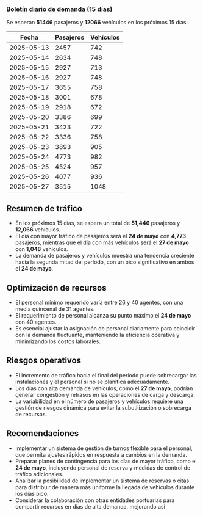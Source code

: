 ### Boletín diario de demanda (15 días)

Se esperan **51446** pasajeros y **12066** vehículos en los próximos 15 días.

| Fecha      | Pasajeros | Vehículos |
|------------|-----------|-----------|
| 2025-05-13 | 2457 | 742 |
| 2025-05-14 | 2634 | 748 |
| 2025-05-15 | 2927 | 713 |
| 2025-05-16 | 2927 | 748 |
| 2025-05-17 | 3655 | 758 |
| 2025-05-18 | 3001 | 678 |
| 2025-05-19 | 2918 | 672 |
| 2025-05-20 | 3386 | 699 |
| 2025-05-21 | 3423 | 722 |
| 2025-05-22 | 3336 | 758 |
| 2025-05-23 | 3893 | 905 |
| 2025-05-24 | 4773 | 982 |
| 2025-05-25 | 4524 | 957 |
| 2025-05-26 | 4077 | 936 |
| 2025-05-27 | 3515 | 1048 |


<h2>Resumen de tráfico</h2>
<ul>
<li>En los próximos 15 días, se espera un total de <strong>51,446</strong> pasajeros y <strong>12,066</strong> vehículos.</li>
<li>El día con mayor tráfico de pasajeros será el <strong>24 de mayo</strong> con <strong>4,773</strong> pasajeros, mientras que el día con más vehículos será el <strong>27 de mayo</strong> con <strong>1,048</strong> vehículos.</li>
<li>La demanda de pasajeros y vehículos muestra una tendencia creciente hacia la segunda mitad del período, con un pico significativo en ambos el <strong>24 de mayo</strong>.</li>
</ul>

<h2>Optimización de recursos</h2>
<ul>
<li>El personal mínimo requerido varía entre 26 y 40 agentes, con una media quincenal de 31 agentes.</li>
<li>El requerimiento de personal alcanza su punto máximo el <strong>24 de mayo</strong> con 40 agentes.</li>
<li>Es esencial ajustar la asignación de personal diariamente para coincidir con la demanda fluctuante, manteniendo la eficiencia operativa y minimizando los costos laborales.</li>
</ul>

<h2>Riesgos operativos</h2>
<ul>
<li>El incremento de tráfico hacia el final del período puede sobrecargar las instalaciones y el personal si no se planifica adecuadamente.</li>
<li>Los días con alta demanda de vehículos, como el <strong>27 de mayo</strong>, podrían generar congestión y retrasos en las operaciones de carga y descarga.</li>
<li>La variabilidad en el número de pasajeros y vehículos requiere una gestión de riesgos dinámica para evitar la subutilización o sobrecarga de recursos.</li>
</ul>

<h2>Recomendaciones</h2>
<ul>
<li>Implementar un sistema de gestión de turnos flexible para el personal, que permita ajustes rápidos en respuesta a cambios en la demanda.</li>
<li>Preparar planes de contingencia para los días de mayor tráfico, como el <strong>24 de mayo</strong>, incluyendo personal de reserva y medidas de control de tráfico adicionales.</li>
<li>Analizar la posibilidad de implementar un sistema de reservas o citas para distribuir de manera más uniforme la llegada de vehículos durante los días pico.</li>
<li>Considerar la colaboración con otras entidades portuarias para compartir recursos en días de alta demanda, mejorando así